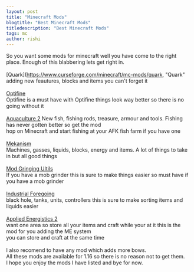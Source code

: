 ```yaml
---
layout: post
title: "Minecraft Mods"
blogtitle: "Best Minecraft Mods"
titledescription: "Best Minecraft Mods"
tags: mc
author: rishi
---
```

So you want some mods for minecraft well you have come to the right place. Enough of this blabbering lets get right in.<br>
<br>
[Quark](https://www.curseforge.com/minecraft/mc-mods/quark, "Quark"<br>
adding new feautures, blocks and items you can't forget it<br>
<br>
[Optifine](https://optifine.net/downloads "Optifine")<br>
Optifine is a must have with Optifine things look way better so there is no going without it<br>
<br>
[Aquaculture 2](https://www.curseforge.com/minecraft/mc-mods/aquaculture "Aquaculture 2")
New fish, fishing rods, treasure, armour and tools. Fishing has never gotten better so get the mod<br>
hop on Minecraft and start fishing at your AFK fish farm if you have one<br>
<br>
[Mekanism](https://www.curseforge.com/minecraft/mc-mods/mekanism "Mekanism")<br>
Machines, gasses, liquids, blocks, energy and items. A lot of things to take in but all good things<br>
<br>
[Mod Gringing Ultils](https://www.curseforge.com/minecraft/mc-mods/mob-grinding-utils "Mob Grinding Utils")<br>
If you have a mob grinder this is sure to make things easier so must have if you have a mob grinder<br>
<br>
[Industrial Foregoing](https://www.curseforge.com/minecraft/mc-mods/industrial-foregoing "Industrial Foregoing")<br>
black hole, tanks, units, controllers this is sure to make sorting items and liquids easier<br>
<br>
[Applied Energistics 2](https://www.curseforge.com/minecraft/mc-mods/applied-energistics-2 "Applied Energistics 2")<br>
want one area so store all your items and craft while your at it this is the mod for you adding the ME system<br>
you can store and craft at the same time<br>
<br>
I also recomend to have any mod which adds more bows. <br>
All these mods are available for 1.16 so there is no reason not to get them.<br>
I hope you enjoy the mods I have listed and bye for now. <br>
